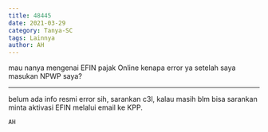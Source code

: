 ```yaml
---
title: 48445
date: 2021-03-29
category: Tanya-SC
tags: Lainnya
author: AH
---
```


mau nanya mengenai EFIN pajak Online kenapa error ya setelah saya masukan NPWP saya?

---

belum ada info resmi error sih, sarankan c3l, kalau masih blm bisa sarankan minta aktivasi EFIN melalui email ke KPP.

`AH`
